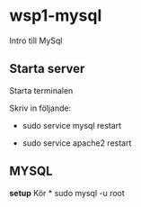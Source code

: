 # wsp1-mysql

Intro till MySql

## Starta server

 Starta terminalen 
 
 Skriv in följande:
 
   * sudo service mysql restart
    
   * sudo service apache2 restart

## MYSQL

**setup** 
Kör 
	 * sudo mysql -u root 
